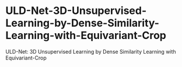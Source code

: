 # ULD-Net-3D-Unsupervised-Learning-by-Dense-Similarity-Learning-with-Equivariant-Crop
ULD-Net: 3D Unsupervised Learning by Dense Similarity Learning with Equivariant-Crop
